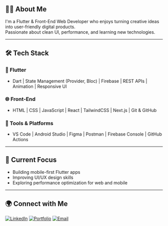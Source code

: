 ## 🧑‍💻 About Me
I'm a Flutter & Front-End Web Developer who enjoys turning creative ideas into user-friendly digital products.  
Passionate about clean UI, performance, and learning new technologies.

---

## 🛠️ Tech Stack

### 💙 Flutter
- Dart | State Management (Provider, Bloc) | Firebase | REST APIs | Animation | Responsive UI

### 🌐 Front-End
- HTML | CSS | JavaScript | React | TailwindCSS | Next.js | Git & GitHub

### 🧰 Tools & Platforms
- VS Code | Android Studio | Figma | Postman | Firebase Console | GitHub Actions

---

## 🚀 Current Focus
- Building mobile-first Flutter apps  
- Improving UI/UX design skills  
- Exploring performance optimization for web and mobile

---

## 🌍 Connect with Me
[![LinkedIn](https://img.shields.io/badge/LinkedIn-blue?logo=linkedin&logoColor=white)]([https://linkedin.com/in/YOUR_LINKEDIN](https://www.linkedin.com/in/mahmoud-el-soghayar-1847a5234/))
[![Portfolio](https://img.shields.io/badge/Portfolio-000?logo=vercel&logoColor=white)]((https://m-el-soghayar.vercel.app/))
[![Email](https://img.shields.io/badge/Email-D14836?logo=gmail&logoColor=white)](mailto:alsighiar@email.com)
